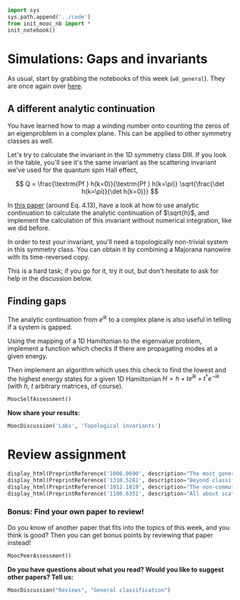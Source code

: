 

```python
import sys
sys.path.append('../code')
from init_mooc_nb import *
init_notebook()
```

# Simulations: Gaps and invariants

As usual, start by grabbing the notebooks of this week (`w8_general`). They are once again over [here](http://tiny.cc/topocm_smc).

## A different analytic continuation

You have learned how to map a winding number onto counting the zeros of an eigenproblem in a complex plane. This can be applied to other symmetry classes as well.

Let's try to calculate the invariant in the 1D symmetry class DIII. If you look in the table, you'll see it's the same invariant as the scattering invariant we've used for the quantum spin Hall effect,

$$
Q = \frac{\textrm{Pf } h(k=0)}{\textrm{Pf } h(k=\pi)} \sqrt{\frac{\det h(k=\pi)}{\det h(k=0)}}
$$

In [this paper](http://arxiv.org/abs/1106.6351) (around Eq. 4.13), have a look at how to use analytic continuation to calculate the analytic continuation of $\sqrt{h}$, and implement the calculation of this invariant without numerical integration, like we did before.

In order to test your invariant, you'll need a topologically non-trivial system in this symmetry class. You can obtain it by combining a Majorana nanowire with its time-reversed copy.

This is a hard task; if you go for it, try it out, but don't hesitate to ask for help in the discussion below.

## Finding gaps

The analytic continuation from $e^{ik}$ to a complex plane is also useful in telling if a system is gapped.

Using the mapping of a 1D Hamiltonian to the eigenvalue problem, implement a function which checks if there are propagating modes at a given energy.

Then implement an algorithm which uses this check to find the lowest and the highest energy states for a given 1D Hamiltonian $H = h + t e^{ik} + t^\dagger e^{-ik}$ (with $h$, $t$ arbitrary matrices, of course).


```python
MoocSelfAssessment()
```

**Now share your results:**


```python
MoocDiscussion('Labs', 'Topological invariants')
```

# Review assignment


```python
display_html(PreprintReference('1006.0690', description="The most general classification"))
display_html(PreprintReference('1310.5281', description="Beyond classification"))
display_html(PreprintReference('1012.1019', description="The non-commutative invariants"))
display_html(PreprintReference('1106.6351', description="All about scattering"))
```

### Bonus: Find your own paper to review!

Do you know of another paper that fits into the topics of this week, and you think is good?
Then you can get bonus points by reviewing that paper instead!


```python
MoocPeerAssessment()
```

**Do you have questions about what you read? Would you like to suggest other papers? Tell us:**


```python
MoocDiscussion("Reviews", "General classification")
```
